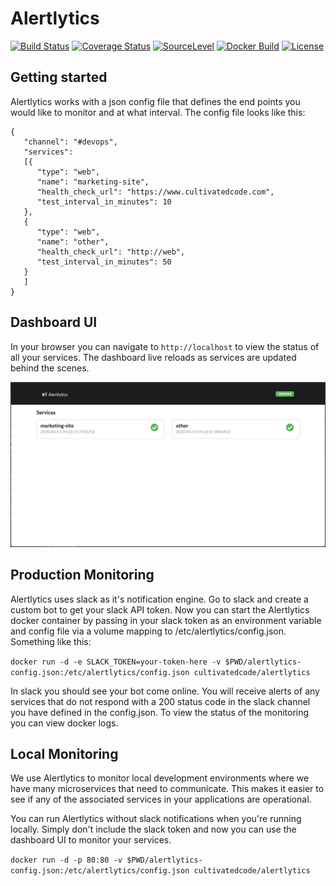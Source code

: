 # Alertlytics

[![Build Status](https://travis-ci.org/cultivatedcode/alertlytics.svg?branch=master)](https://travis-ci.org/cultivatedcode/alertlytics)
[![Coverage Status](https://coveralls.io/repos/github/cultivatedcode/alertlytics/badge.svg?branch=master)](https://coveralls.io/github/cultivatedcode/alertlytics?branch=master)
[![SourceLevel](https://app.sourcelevel.io/github/cultivatedcode/alertlytics.svg)](https://app.sourcelevel.io/github/cultivatedcode/alertlytics)
[![Docker Build](https://img.shields.io/docker/cloud/build/cultivatedcode/alertlytics.svg)](https://hub.docker.com/repository/docker/cultivatedcode/alertlytics)
[![License](https://img.shields.io/badge/License-Apache%202.0-blue.svg)](https://github.com/cultivatedcode/alertlytics/blob/master/LICENSE)

## Getting started

Alertlytics works with a json config file that defines the end points you would like to monitor and at what interval.  The config file looks like this:

```
{
   "channel": "#devops",
   "services":
   [{
      "type": "web",
      "name": "marketing-site",
      "health_check_url": "https://www.cultivatedcode.com",
      "test_interval_in_minutes": 10
   },
   {
      "type": "web",
      "name": "other",
      "health_check_url": "http://web",
      "test_interval_in_minutes": 50
   }
   ]
}
```

## Dashboard UI

In your browser you can navigate to `http://localhost` to view the status of all your services.  The dashboard live reloads as services are updated behind the scenes.

![Status Dashboard](docs/images/status-dashboard.png)

## Production Monitoring

Alertlytics uses slack as it's notification engine.  Go to slack and create a custom bot to get your slack API token.  Now you can start the Alertlytics docker container by passing in your slack token as an environment variable and config file via a volume mapping to /etc/alertlytics/config.json.  Something like this:

`docker run -d -e SLACK_TOKEN=your-token-here -v $PWD/alertlytics-config.json:/etc/alertlytics/config.json cultivatedcode/alertlytics`

In slack you should see your bot come online.  You will receive alerts of any services that do not respond with a 200 status code in the slack channel you have defined in the config.json.  To view the status of the monitoring you can view docker logs.

## Local Monitoring

We use Alertlytics to monitor local development environments where we have many microservices that need to communicate.  This makes it easier to see if any of the associated services in your applications are operational.

You can run Alertlytics without slack notifications when you're running locally.  Simply don't include the slack token and now you can use the dashboard UI to monitor your services.

`docker run -d -p 80:80 -v $PWD/alertlytics-config.json:/etc/alertlytics/config.json cultivatedcode/alertlytics`
